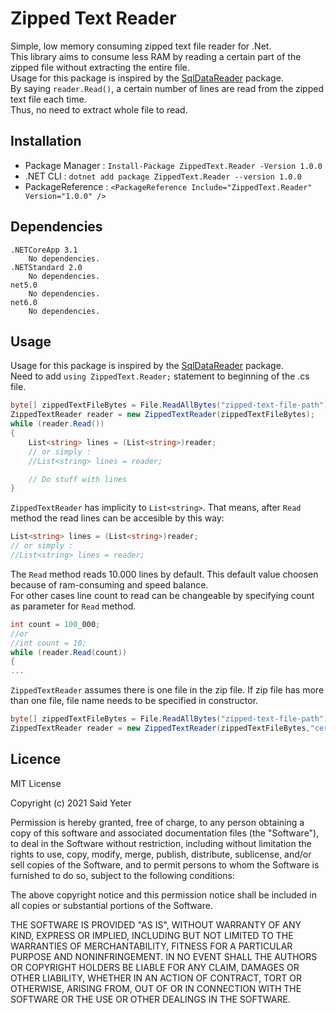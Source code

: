 # Zipped Text Reader
Simple, low memory consuming zipped text file reader for .Net.  
This library aims to consume less RAM by reading a certain part of the zipped file without extracting the entire file.  
Usage for this package is inspired by the [SqlDataReader](https://docs.microsoft.com/en-us/dotnet/api/system.data.sqlclient.sqldatareader) package.  
By saying `reader.Read()`, a certain number of lines are read from the zipped text file each time.  
Thus, no need to extract whole file to read.

## Installation  

- Package Manager : `Install-Package ZippedText.Reader -Version 1.0.0`
- .NET CLI : `dotnet add package ZippedText.Reader --version 1.0.0`
- PackageReference : `<PackageReference Include="ZippedText.Reader" Version="1.0.0" />`  

## Dependencies  

    .NETCoreApp 3.1
        No dependencies.
    .NETStandard 2.0
        No dependencies.
    net5.0
        No dependencies.
    net6.0
        No dependencies.

## Usage
Usage for this package is inspired by the [SqlDataReader](https://docs.microsoft.com/tr-tr/dotnet/api/system.data.sqlclient.sqldatareader?view=dotnet-plat-ext-6.0) package.  
Need to add `using ZippedText.Reader;` statement to beginning of the .cs file.  

```csharp
byte[] zippedTextFileBytes = File.ReadAllBytes("zipped-text-file-path");
ZippedTextReader reader = new ZippedTextReader(zippedTextFileBytes);
while (reader.Read())
{
    List<string> lines = (List<string>)reader;
    // or simply : 
    //List<string> lines = reader;

    // Do stuff with lines
}
```  

`ZippedTextReader` has implicity to `List<string>`. That means, after `Read` method the read lines can be accesible by this way:  

```csharp
List<string> lines = (List<string>)reader;
// or simply : 
//List<string> lines = reader;
```  

The `Read` method reads 10.000 lines by default. This default value choosen because of ram-consuming and speed balance.  
For other cases line count to read can be changeable by specifying count as parameter for `Read` method.  

```csharp
int count = 100_000;
//or 
//int count = 10;
while (reader.Read(count))
{
...
```  

`ZippedTextReader` assumes there is one file in the zip file. If zip file has more than one file, file name needs to be specified in constructor.  

```csharp
byte[] zippedTextFileBytes = File.ReadAllBytes("zipped-text-file-path");
ZippedTextReader reader = new ZippedTextReader(zippedTextFileBytes,"certain-text-file-name");

```  

## Licence

MIT License

Copyright (c) 2021 Said Yeter

Permission is hereby granted, free of charge, to any person obtaining a copy
of this software and associated documentation files (the "Software"), to deal
in the Software without restriction, including without limitation the rights
to use, copy, modify, merge, publish, distribute, sublicense, and/or sell
copies of the Software, and to permit persons to whom the Software is
furnished to do so, subject to the following conditions:

The above copyright notice and this permission notice shall be included in all
copies or substantial portions of the Software.

THE SOFTWARE IS PROVIDED "AS IS", WITHOUT WARRANTY OF ANY KIND, EXPRESS OR
IMPLIED, INCLUDING BUT NOT LIMITED TO THE WARRANTIES OF MERCHANTABILITY,
FITNESS FOR A PARTICULAR PURPOSE AND NONINFRINGEMENT. IN NO EVENT SHALL THE
AUTHORS OR COPYRIGHT HOLDERS BE LIABLE FOR ANY CLAIM, DAMAGES OR OTHER
LIABILITY, WHETHER IN AN ACTION OF CONTRACT, TORT OR OTHERWISE, ARISING FROM,
OUT OF OR IN CONNECTION WITH THE SOFTWARE OR THE USE OR OTHER DEALINGS IN THE
SOFTWARE.
